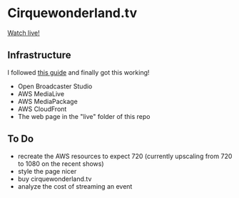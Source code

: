 # Cirquewonderland.tv

[Watch live!](https://cat5inthecradle.github.io/cirquewonderland.tv/live/)

## Infrastructure

I followed [this guide]() and finally got this working!

- Open Broadcaster Studio
- AWS MediaLive
- AWS MediaPackage
- AWS CloudFront
- The web page in the "live" folder of this repo

## To Do

- recreate the AWS resources to expect 720 (currently upscaling from 720 to 1080 on the recent shows)
- style the page nicer
- buy cirquewonderland.tv
- analyze the cost of streaming an event
